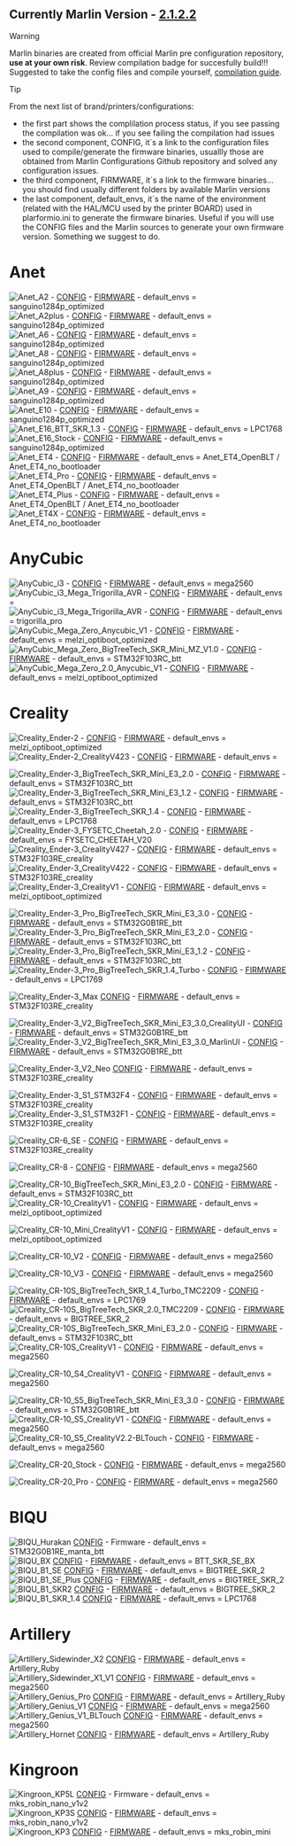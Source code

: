 **Currently Marlin Version - [2.1.2.2](https://github.com/MarlinFirmware/Marlin/releases/tag/2.1.2.2)**
----------------------------------

> [!WARNING]
> Marlin binaries are created from official Marlin pre configuration repository, **use at your own risk**. Review compilation badge for succesfully build!!!  
> Suggested to take the config files and compile yourself, [compilation guide](https://3dwork-qitec-net.translate.goog/guias-impresion-3d/mejoras-upgrades/marlin-guia-compilacion?_x_tr_sl=es&_x_tr_tl=en&_x_tr_hl=es&_x_tr_pto=wapp).  

> [!TIP]
> From the next list of brand/printers/configurations:  
> - the first part shows the complilation process status, if you see passing the compilation was ok... if you see failing the compilation had issues  
> - the second component, CONFIG, it´s a link to the configuration files used to compile/generate the firmware binaries, usuallly those are obtained from Marlin Configurations Github repository and solved any configuration issues.  
> - the third component, FIRMWARE, it´s a link to the firmware binaries... you should find usually different folders by available Marlin versions  
> - the last component, default_envs, it´s the name of the environment (related with the HAL/MCU used by the printer BOARD) used in plarformio.ini to generate the firmware binaries. Useful if you will use the CONFIG files and the Marlin sources to generate your own firmware version. Something we suggest to do.  

# Anet

![Anet_A2](https://github.com/3dwork-io/marlin_auto_builder_3dwork/actions/workflows/Anet_A2.yml/badge.svg) - [CONFIG](https://github.com/3dwork-io/marlin_auto_builder_3dwork/tree/master/Firmware/Configuration/Anet/A2) - [FIRMWARE](https://github.com/3dwork-io/marlin_auto_builder_3dwork/tree/master/Firmware/Builds/Anet/A2plus/) - default_envs = sanguino1284p_optimized  
![Anet_A2plus](https://github.com/3dwork-io/marlin_auto_builder_3dwork/actions/workflows/Anet_A2plus.yml/badge.svg) - [CONFIG](https://github.com/3dwork-io/marlin_auto_builder_3dwork/tree/master/Firmware/Configuration/Anet/A2plus) - [FIRMWARE](https://github.com/3dwork-io/marlin_auto_builder_3dwork/tree/master/Firmware/Builds/Anet/A2plus/) - default_envs = sanguino1284p_optimized  
![Anet_A6](https://github.com/3dwork-io/marlin_auto_builder_3dwork/actions/workflows/Anet_A6.yml/badge.svg) - [CONFIG](https://github.com/3dwork-io/marlin_auto_builder_3dwork/tree/master/Firmware/Configuration/Anet/A6) - [FIRMWARE](https://github.com/3dwork-io/marlin_auto_builder_3dwork/tree/master/Firmware/Builds/Anet/A6/) - default_envs = sanguino1284p_optimized  
![Anet_A8](https://github.com/3dwork-io/marlin_auto_builder_3dwork/actions/workflows/Anet_A8.yml/badge.svg) - [CONFIG](https://github.com/3dwork-io/marlin_auto_builder_3dwork/tree/master/Firmware/Configuration/Anet/A8) - [FIRMWARE](https://github.com/3dwork-io/marlin_auto_builder_3dwork/tree/master/Firmware/Builds/Anet/A8/) - default_envs = sanguino1284p_optimized  
![Anet_A8plus](https://github.com/3dwork-io/marlin_auto_builder_3dwork/actions/workflows/Anet_A8plus.yml/badge.svg) - [CONFIG](https://github.com/3dwork-io/marlin_auto_builder_3dwork/tree/master/Firmware/Configuration/Anet/A8plus) - [FIRMWARE](https://github.com/3dwork-io/marlin_auto_builder_3dwork/tree/master/Firmware/Builds/Anet/A8plus/) - default_envs = sanguino1284p_optimized  
![Anet_A9](https://github.com/3dwork-io/marlin_auto_builder_3dwork/actions/workflows/Anet_A9.yml/badge.svg) - [CONFIG](https://github.com/3dwork-io/marlin_auto_builder_3dwork/tree/master/Firmware/Configuration/Anet/A9) - [FIRMWARE](https://github.com/3dwork-io/marlin_auto_builder_3dwork/tree/master/Firmware/Builds/Anet/A9/2_1_2_2/sanguino1284p_optimized) - default_envs = sanguino1284p_optimized  
![Anet_E10](https://github.com/3dwork-io/marlin_auto_builder_3dwork/actions/workflows/Anet_E10.yml/badge.svg) - [CONFIG](https://github.com/3dwork-io/marlin_auto_builder_3dwork/tree/master/Firmware/Configuration/Anet/E10) - [FIRMWARE](https://github.com/3dwork-io/marlin_auto_builder_3dwork/tree/master/Firmware/Builds/Anet/E10/) - default_envs = sanguino1284p_optimized  
![Anet_E16_BTT_SKR_1.3](https://github.com/3dwork-io/marlin_auto_builder_3dwork/actions/workflows/Anet_E16_BTT_SKR_1.3.yml/badge.svg) - [CONFIG](https://github.com/3dwork-io/marlin_auto_builder_3dwork/tree/master/Firmware/Configuration/Anet/E16/BTT_SKR_1.3) - [FIRMWARE](https://github.com/3dwork-io/marlin_auto_builder_3dwork/tree/master/Firmware/Builds/Anet/E16/BTT_SKR_1.3/) - default_envs = LPC1768  
![Anet_E16_Stock](https://github.com/3dwork-io/marlin_auto_builder_3dwork/actions/workflows/Anet_E16_Stock.yml/badge.svg) - [CONFIG](https://github.com/3dwork-io/marlin_auto_builder_3dwork/tree/master/Firmware/Configuration/Anet/E16/Stock) - [FIRMWARE](https://github.com/3dwork-io/marlin_auto_builder_3dwork/tree/master/Firmware/Builds/Anet/E16/Stock/) - default_envs = sanguino1284p_optimized  
![Anet_ET4](https://github.com/3dwork-io/marlin_auto_builder_3dwork/actions/workflows/Anet_ET4.yml/badge.svg) - [CONFIG](https://github.com/3dwork-io/marlin_auto_builder_3dwork/tree/master/Firmware/Configuration/Anet/ET4) - [FIRMWARE](https://github.com/3dwork-io/marlin_auto_builder_3dwork/tree/master/Firmware/Builds/Anet/ET4) - default_envs = Anet_ET4_OpenBLT / Anet_ET4_no_bootloader  
![Anet_ET4_Pro](https://github.com/3dwork-io/marlin_auto_builder_3dwork/actions/workflows/Anet_ET4_Pro.yml/badge.svg) - [CONFIG](https://github.com/3dwork-io/marlin_auto_builder_3dwork/tree/master/Firmware/Configuration/Anet/ET4-Pro) - [FIRMWARE](https://github.com/3dwork-io/marlin_auto_builder_3dwork/tree/master/Firmware/Builds/Anet/ET4-Pro) - default_envs = Anet_ET4_OpenBLT / Anet_ET4_no_bootloader  
![Anet_ET4_Plus](https://github.com/3dwork-io/marlin_auto_builder_3dwork/actions/workflows/Anet_ET4_Plus.yml/badge.svg) - [CONFIG](https://github.com/3dwork-io/marlin_auto_builder_3dwork/tree/master/Firmware/Configuration/Anet/ET4-Plus) - [FIRMWARE](https://github.com/3dwork-io/marlin_auto_builder_3dwork/tree/master/Firmware/Builds/Anet/ET4-Plus) - default_envs = Anet_ET4_OpenBLT / Anet_ET4_no_bootloader  
![Anet_ET4X](https://github.com/3dwork-io/marlin_auto_builder_3dwork/actions/workflows/Anet_ET4X.yml/badge.svg) - [CONFIG](https://github.com/3dwork-io/marlin_auto_builder_3dwork/tree/master/Firmware/Configuration/Anet/ET4X) - [FIRMWARE](https://github.com/3dwork-io/marlin_auto_builder_3dwork/tree/master/Firmware/Builds/Anet/ET4X/) - default_envs = Anet_ET4_no_bootloader  

# AnyCubic

![AnyCubic_i3](https://github.com/3dwork-io/marlin_auto_builder_3dwork/actions/workflows/AnyCubic_i3.yml/badge.svg) - [CONFIG](https://github.com/3dwork-io/marlin_auto_builder_3dwork/tree/master/Firmware/Configuration/AnyCubic/i3) - [FIRMWARE](https://github.com/3dwork-io/marlin_auto_builder_3dwork/tree/master/Firmware/Builds/AnyCubic/i3/) - default_envs = mega2560  
![AnyCubic_i3_Mega_Trigorilla_AVR](https://github.com/3dwork-io/marlin_auto_builder_3dwork/actions/workflows/AnyCubic_i3_Mega_Trigorilla_AVR.yml/badge.svg) - [CONFIG](https://github.com/3dwork-io/marlin_auto_builder_3dwork/tree/master/Firmware/Configuration/AnyCubic/i3_Mega/Trigorilla_AVR) - [FIRMWARE]() - default_envs =   
![AnyCubic_i3_Mega_Trigorilla_AVR](https://github.com/3dwork-io/marlin_auto_builder_3dwork/actions/workflows/AnyCubic_i3_Mega_Trigorilla_Pro_STM32.yml/badge.svg) - [CONFIG](https://github.com/3dwork-io/marlin_auto_builder_3dwork/tree/master/Firmware/Configuration/AnyCubic/i3_Mega/Trigorilla_Pro_STM32) - [FIRMWARE](https://github.com/3dwork-io/marlin_auto_builder_3dwork/tree/master/Firmware/Builds/AnyCubic/i3_Mega/Trigorilla_Pro_STM32) - default_envs = trigorilla_pro  
![AnyCubic_Mega_Zero_Anycubic_V1](https://github.com/3dwork-io/marlin_auto_builder_3dwork/actions/workflows/AnyCubic_Mega_Zero_Anycubic_V1.yml/badge.svg) - [CONFIG](https://github.com/3dwork-io/marlin_auto_builder_3dwork/tree/master/Firmware/Configuration/AnyCubic/Mega_Zero/Anycubic_V1) - [FIRMWARE](https://github.com/3dwork-io/marlin_auto_builder_3dwork/tree/master/Firmware/Builds/AnyCubic/Mega_Zero/Anycubic_V1/) - default_envs = melzi_optiboot_optimized  
![AnyCubic_Mega_Zero_BigTreeTech_SKR_Mini_MZ_V1.0](https://github.com/3dwork-io/marlin_auto_builder_3dwork/actions/workflows/AnyCubic_Mega_Zero_BigTreeTech_SKR_Mini_MZ_V1.0.yml/badge.svg) - [CONFIG](https://github.com/3dwork-io/marlin_auto_builder_3dwork/tree/master/Firmware/Configuration/AnyCubic/Mega_Zero/BigTreeTech_SKR_Mini_MZ_V1.0) - [FIRMWARE](https://github.com/3dwork-io/marlin_auto_builder_3dwork/tree/master/Firmware/Builds/AnyCubic/Mega_Zero/BigTreeTech_SKR_Mini_MZ_V1.0/) - default_envs = STM32F103RC_btt  
![AnyCubic_Mega_Zero_2.0_Anycubic_V1](https://github.com/3dwork-io/marlin_auto_builder_3dwork/actions/workflows/AnyCubic_Mega_Zero_2.0_Anycubic_V1.yml/badge.svg) - [CONFIG](https://github.com/3dwork-io/marlin_auto_builder_3dwork/tree/master/Firmware/Configuration/AnyCubic/Mega_Zero_2.0/Anycubic_V1) - [FIRMWARE](https://github.com/3dwork-io/marlin_auto_builder_3dwork/tree/master/Firmware/Builds/AnyCubic/Mega_Zero_2.0/Anycubic_V1/) - default_envs = melzi_optiboot_optimized  

# Creality

![Creality_Ender-2](https://github.com/3dwork-io/marlin_auto_builder_3dwork/actions/workflows/Creality_Ender-2.yml/badge.svg) - [CONFIG](https://github.com/3dwork-io/marlin_auto_builder_3dwork/tree/master/Firmware/Configuration/Creality/Ender-2) - [FIRMWARE](https://github.com/3dwork-io/marlin_auto_builder_3dwork/tree/master/Firmware/Builds/Creality/Ender-2/) - default_envs = melzi_optiboot_optimized  
![Creality_Ender-2_CrealityV423](https://github.com/3dwork-io/marlin_auto_builder_3dwork/actions/workflows/Creality_Ender-2_CrealityV423.yml/badge.svg) - [CONFIG](https://github.com/3dwork-io/marlin_auto_builder_3dwork/tree/master/Firmware/Configuration/Creality/Ender-2_Pro/CrealityV423) - [FIRMWARE]() - default_envs =   

![Creality_Ender-3_BigTreeTech_SKR_Mini_E3_2.0](https://github.com/3dwork-io/marlin_auto_builder_3dwork/actions/workflows/Creality_Ender-3_BigTreeTech_SKR_Mini_E3_2.0.yml/badge.svg) - [CONFIG](https://github.com/3dwork-io/marlin_auto_builder_3dwork/tree/master/Firmware/Configuration/Creality/Ender-3/BigTreeTech_SKR_Mini_E3_2.0) - [FIRMWARE](https://github.com/3dwork-io/marlin_auto_builder_3dwork/tree/master/Firmware/Builds/Creality/Ender-3/BigTreeTech_SKR_Mini_E3_2.0) - default_envs = STM32F103RC_btt  
![Creality_Ender-3_BigTreeTech_SKR_Mini_E3_1.2](https://github.com/3dwork-io/marlin_auto_builder_3dwork/actions/workflows/Creality_Ender-3_BigTreeTech_SKR_Mini_E3_1.2.yml/badge.svg) - [CONFIG](https://github.com/3dwork-io/marlin_auto_builder_3dwork/tree/master/Firmware/Configuration/Creality/Ender-3/BigTreeTech_SKR_Mini_E3_1.2) - [FIRMWARE](https://github.com/3dwork-io/marlin_auto_builder_3dwork/tree/master/Firmware/Builds/Creality/Ender-3/BigTreeTech_SKR_Mini_E3_1.2) - default_envs = STM32F103RC_btt  
![Creality_Ender-3_BigTreeTech_SKR_1.4](https://github.com/3dwork-io/marlin_auto_builder_3dwork/actions/workflows/Creality_Ender-3_BigTreeTech_SKR_1.4.yml/badge.svg) - [CONFIG](https://github.com/3dwork-io/marlin_auto_builder_3dwork/tree/master/Firmware/Configuration/Creality/Ender-3/BigTreeTech_SKR_1.4) - [FIRMWARE](https://github.com/3dwork-io/marlin_auto_builder_3dwork/tree/master/Firmware/Builds/Creality/Ender-3/BigTreeTech_SKR_1.4) - default_envs = LPC1768  
![Creality_Ender-3_FYSETC_Cheetah_2.0](https://github.com/3dwork-io/marlin_auto_builder_3dwork/actions/workflows/Creality_Ender-3_FYSETC_Cheetah_2.0.yml/badge.svg) - [CONFIG](https://github.com/3dwork-io/marlin_auto_builder_3dwork/tree/master/Firmware/Configuration/Creality/Ender-3/FYSETC_Cheetah_2.0) - [FIRMWARE](https://github.com/3dwork-io/marlin_auto_builder_3dwork/tree/master/Firmware/Builds/Creality/Ender-3/FYSETC_Cheetah_2.0) - default_envs = FYSETC_CHEETAH_V20  
![Creality_Ender-3_CrealityV427](https://github.com/3dwork-io/marlin_auto_builder_3dwork/actions/workflows/Creality_Ender-3_CrealityV427.yml/badge.svg) - [CONFIG](https://github.com/3dwork-io/marlin_auto_builder_3dwork/tree/master/Firmware/Configuration/Creality/Ender-3/CrealityV427) - [FIRMWARE](https://github.com/3dwork-io/marlin_auto_builder_3dwork/tree/master/Firmware/Builds/Creality/Ender-3/CrealityV427) - default_envs = STM32F103RE_creality  
![Creality_Ender-3_CrealityV422](https://github.com/3dwork-io/marlin_auto_builder_3dwork/actions/workflows/Creality_Ender-3_CrealityV422.yml/badge.svg) - [CONFIG](https://github.com/3dwork-io/marlin_auto_builder_3dwork/tree/master/Firmware/Configuration/Creality/Ender-3/CrealityV422) - [FIRMWARE](https://github.com/3dwork-io/marlin_auto_builder_3dwork/tree/master/Firmware/Builds/Creality/Ender-3/CrealityV422) - default_envs = STM32F103RE_creality  
![Creality_Ender-3_CrealityV1](https://github.com/3dwork-io/marlin_auto_builder_3dwork/actions/workflows/Creality_Ender-3_CrealityV1.yml/badge.svg) - [CONFIG](https://github.com/3dwork-io/marlin_auto_builder_3dwork/tree/master/Firmware/Configuration/Creality/Ender-3/CrealityV1) - [FIRMWARE](https://github.com/3dwork-io/marlin_auto_builder_3dwork/tree/master/Firmware/Builds/Creality/Ender-3/CrealityV1) - default_envs = melzi_optiboot_optimized  

![Creality_Ender-3_Pro_BigTreeTech_SKR_Mini_E3_3.0](https://github.com/3dwork-io/marlin_auto_builder_3dwork/actions/workflows/Creality_Ender-3_Pro_BigTreeTech_SKR_Mini_E3_3.0.yml/badge.svg) - [CONFIG](https://github.com/3dwork-io/marlin_auto_builder_3dwork/tree/master/Firmware/Configuration/Creality/Ender-3_Pro/BigTreeTech_SKR_Mini_E3_3.0) - [FIRMWARE](https://github.com/3dwork-io/marlin_auto_builder_3dwork/tree/master/Firmware/Builds/Creality/Ender-3_Pro/BigTreeTech_SKR_Mini_E3_3.0) - default_envs = STM32G0B1RE_btt  
![Creality_Ender-3_Pro_BigTreeTech_SKR_Mini_E3_2.0](https://github.com/3dwork-io/marlin_auto_builder_3dwork/actions/workflows/Creality_Ender-3_Pro_BigTreeTech_SKR_Mini_E3_2.0.yml/badge.svg) - [CONFIG](https://github.com/3dwork-io/marlin_auto_builder_3dwork/tree/master/Firmware/Configuration/Creality/Ender-3_Pro/BigTreeTech_SKR_Mini_E3_2.0) - [FIRMWARE](https://github.com/3dwork-io/marlin_auto_builder_3dwork/tree/master/Firmware/Builds/Creality/Ender-3_Pro/BigTreeTech_SKR_Mini_E3_2.0) - default_envs = STM32F103RC_btt  
![Creality_Ender-3_Pro_BigTreeTech_SKR_Mini_E3_1.2](https://github.com/3dwork-io/marlin_auto_builder_3dwork/actions/workflows/Creality_Ender-3_Pro_BigTreeTech_SKR_Mini_E3_1.2.yml/badge.svg) - [CONFIG](https://github.com/3dwork-io/marlin_auto_builder_3dwork/tree/master/Firmware/Configuration/Creality/Ender-3_Pro/BigTreeTech_SKR_Mini_E3_1.2) - [FIRMWARE](https://github.com/3dwork-io/marlin_auto_builder_3dwork/tree/master/Firmware/Builds/Creality/Ender-3_Pro/BigTreeTech_SKR_Mini_E3_1.2) - default_envs = STM32F103RC_btt  
![Creality_Ender-3_Pro_BigTreeTech_SKR_1.4_Turbo](https://github.com/3dwork-io/marlin_auto_builder_3dwork/actions/workflows/Creality_Ender-3_Pro_BigTreeTech_SKR_1.4_Turbo.yml/badge.svg) - [CONFIG](https://github.com/3dwork-io/marlin_auto_builder_3dwork/tree/master/Firmware/Configuration/Creality/Ender-3_Pro/BigTreeTech_SKR_1.4_Turbo) - [FIRMWARE](https://github.com/3dwork-io/marlin_auto_builder_3dwork/tree/master/Firmware/Builds/Creality/Ender-3_Pro/BigTreeTech_SKR_1.4_Turbo) - default_envs = LPC1769  

![Creality_Ender-3_Max](https://github.com/3dwork-io/marlin_auto_builder_3dwork/actions/workflows/Creality_Ender-3_Max.yml/badge.svg) [CONFIG](https://github.com/3dwork-io/marlin_auto_builder_3dwork/tree/master/Firmware/Configuration/Creality/Ender-3_Max) - [FIRMWARE](https://github.com/3dwork-io/marlin_auto_builder_3dwork/tree/master/Firmware/Builds/Creality/Ender-3_Max/) - default_envs = STM32F103RE_creality  

![Creality_Ender-3_V2_BigTreeTech_SKR_Mini_E3_3.0_CrealityUI](https://github.com/3dwork-io/marlin_auto_builder_3dwork/actions/workflows/Creality_Ender-3_V2_BigTreeTech_SKR_Mini_E3_3.0_CrealityUI.yml/badge.svg) - [CONFIG](https://github.com/3dwork-io/marlin_auto_builder_3dwork/tree/master/Firmware/Configuration/Creality/Ender-3_V2/BigTreeTech_SKR_Mini_E3_v3/CrealityUI) - [FIRMWARE](https://github.com/3dwork-io/marlin_auto_builder_3dwork/tree/master/Firmware/Builds/Creality/Ender-3_V2/BigTreeTech_SKR_Mini_E3_3.0/CrealityUI) - default_envs = STM32G0B1RE_btt  
![Creality_Ender-3_V2_BigTreeTech_SKR_Mini_E3_3.0_MarlinUI](https://github.com/3dwork-io/marlin_auto_builder_3dwork/actions/workflows/Creality_Ender-3_V2_BigTreeTech_SKR_Mini_E3_3.0_MarlinUI.yml/badge.svg) - [CONFIG](https://github.com/3dwork-io/marlin_auto_builder_3dwork/tree/master/Firmware/Configuration/Creality/Ender-3_V2/BigTreeTech_SKR_Mini_E3_v3/MarlinUI) - [FIRMWARE](https://github.com/3dwork-io/marlin_auto_builder_3dwork/tree/master/Firmware/Builds/Creality/Ender-3_V2/BigTreeTech_SKR_Mini_E3_3.0/MarlinUI) - default_envs = STM32G0B1RE_btt  

![Creality_Ender-3_V2_Neo](https://github.com/3dwork-io/marlin_auto_builder_3dwork/actions/workflows/Creality_Ender-3_V2_Neo.yml/badge.svg) [CONFIG](https://github.com/3dwork-io/marlin_auto_builder_3dwork/tree/master/Firmware/Configuration/Creality/Ender-3_V2_Neo) - [FIRMWARE](https://github.com/3dwork-io/marlin_auto_builder_3dwork/tree/master/Firmware/Builds/Creality/Ender-3_V2_Neo) - default_envs = STM32F103RE_creality  

![Creality_Ender-3_S1_STM32F4](https://github.com/3dwork-io/marlin_auto_builder_3dwork/actions/workflows/Creality_Ender-3_S1_STM32F4.yml/badge.svg) - [CONFIG](https://github.com/3dwork-io/marlin_auto_builder_3dwork/tree/master/Firmware/Configuration/Creality/Ender-3_S1/STM32F1) - [FIRMWARE](https://github.com/3dwork-io/marlin_auto_builder_3dwork/tree/master/Firmware/Builds/Creality/Ender-3_S1/STM32F1) - default_envs = STM32F103RE_creality  
![Creality_Ender-3_S1_STM32F1](https://github.com/3dwork-io/marlin_auto_builder_3dwork/actions/workflows/Creality_Ender-3_S1_STM32F1.yml/badge.svg) - [CONFIG](https://github.com/3dwork-io/marlin_auto_builder_3dwork/tree/master/Firmware/Configuration/Creality/Ender-3_S1/STM32F1) - [FIRMWARE](https://github.com/3dwork-io/marlin_auto_builder_3dwork/tree/master/Firmware/Builds/Creality/Ender-3_S1/STM32F1) - default_envs = STM32F103RE_creality 

![Creality_CR-6_SE](https://github.com/3dwork-io/marlin_auto_builder_3dwork/actions/workflows/Creality_CR-6_SE.yml/badge.svg) - [CONFIG](https://github.com/3dwork-io/marlin_auto_builder_3dwork/tree/master/Firmware/Configuration/Creality/CR-10_Mini/CrealityV1) - [FIRMWARE](https://github.com/3dwork-io/marlin_auto_builder_3dwork/tree/master/Firmware/Builds/Creality/CR-6_SE/) - default_envs = STM32F103RE_creality  

![Creality_CR-8](https://github.com/3dwork-io/marlin_auto_builder_3dwork/actions/workflows/Creality_CR-8.yml/badge.svg) - [CONFIG](https://github.com/3dwork-io/marlin_auto_builder_3dwork/tree/master/Firmware/Configuration/Creality/CR-8) - [FIRMWARE](https://github.com/3dwork-io/marlin_auto_builder_3dwork/tree/master/Firmware/Builds/Creality/CR-8/) - default_envs = mega2560  

![Creality_CR-10_BigTreeTech_SKR_Mini_E3_2.0](https://github.com/3dwork-io/marlin_auto_builder_3dwork/actions/workflows/Creality_CR-10_BigTreeTech_SKR_Mini_E3_2.0.yml/badge.svg) - [CONFIG](https://github.com/3dwork-io/marlin_auto_builder_3dwork/tree/master/Firmware/Configuration/Creality/CR-10/BigTreeTech_SKR_Mini_E3_2.0) - [FIRMWARE](https://github.com/3dwork-io/marlin_auto_builder_3dwork/tree/master/Firmware/Builds/Creality/CR-10/BigTreeTech_SKR_Mini_E3_2.0/) - default_envs = STM32F103RC_btt  
![Creality_CR-10_CrealityV1](https://github.com/3dwork-io/marlin_auto_builder_3dwork/actions/workflows/Creality_CR-10_CrealityV1.yml/badge.svg) - [CONFIG](https://github.com/3dwork-io/marlin_auto_builder_3dwork/tree/master/Firmware/Configuration/Creality/CR-10/CrealityV1) - [FIRMWARE](https://github.com/3dwork-io/marlin_auto_builder_3dwork/tree/master/Firmware/Builds/Creality/CR-10/CrealityV1/) - default_envs = melzi_optiboot_optimized  
 
![Creality_CR-10_Mini_CrealityV1](https://github.com/3dwork-io/marlin_auto_builder_3dwork/actions/workflows/Creality_CR-10_Mini_CrealityV1.yml/badge.svg) - [CONFIG](https://github.com/3dwork-io/marlin_auto_builder_3dwork/tree/master/Firmware/Configuration/Creality/CR-6_SE) - [FIRMWARE](https://github.com/3dwork-io/marlin_auto_builder_3dwork/tree/master/Firmware/Builds/Creality/CR-10_Mini/CrealityV1/) - default_envs = melzi_optiboot_optimized  

![Creality_CR-10_V2](https://github.com/3dwork-io/marlin_auto_builder_3dwork/actions/workflows/Creality_CR-10_V2.yml/badge.svg) - [CONFIG](https://github.com/3dwork-io/marlin_auto_builder_3dwork/tree/master/Firmware/Configuration/Creality/CR-10_V2) - [FIRMWARE](https://github.com/3dwork-io/marlin_auto_builder_3dwork/tree/master/Firmware/Builds/Creality/CR-10_V2/) - default_envs = mega2560  

![Creality_CR-10_V3](https://github.com/3dwork-io/marlin_auto_builder_3dwork/actions/workflows/Creality_CR-10_V3.yml/badge.svg) - [CONFIG](https://github.com/3dwork-io/marlin_auto_builder_3dwork/tree/master/Firmware/Configuration/Creality/CR-10_V3) - [FIRMWARE](https://github.com/3dwork-io/marlin_auto_builder_3dwork/tree/master/Firmware/Builds/Creality/CR-10_V3/) - default_envs = mega2560  

![Creality_CR-10S_BigTreeTech_SKR_1.4_Turbo_TMC2209](https://github.com/3dwork-io/marlin_auto_builder_3dwork/actions/workflows/Creality_CR-10S_BigTreeTech_SKR_1.4_Turbo_TMC2209.yml/badge.svg) - [CONFIG](https://github.com/3dwork-io/marlin_auto_builder_3dwork/tree/master/Firmware/Configuration/Creality/CR-10S/BigTreeTech_SKR_1.4_Turbo_TMC2209) - [FIRMWARE](https://github.com/3dwork-io/marlin_auto_builder_3dwork/tree/master/Firmware/Builds/Creality/CR-10S/BigTreeTech_SKR_1.4_Turbo_TMC2209/) - default_envs = LPC1769  
![Creality_CR-10S_BigTreeTech_SKR_2.0_TMC2209](https://github.com/3dwork-io/marlin_auto_builder_3dwork/actions/workflows/Creality_CR-10S_BigTreeTech_SKR_2.0_TMC2209.yml/badge.svg) - [CONFIG](https://github.com/3dwork-io/marlin_auto_builder_3dwork/tree/master/Firmware/Configuration/Creality/CR-10S/BigTreeTech_SKR_2.0_TMC2209) - [FIRMWARE](https://github.com/3dwork-io/marlin_auto_builder_3dwork/tree/master/Firmware/Builds/Creality/CR-10S/BigTreeTech_SKR_2.0_TMC2209) - default_envs = BIGTREE_SKR_2  
![Creality_CR-10S_BigTreeTech_SKR_Mini_E3_2.0](https://github.com/3dwork-io/marlin_auto_builder_3dwork/actions/workflows/Creality_CR-10S_BigTreeTech_SKR_Mini_E3_2.0.yml/badge.svg) - [CONFIG](https://github.com/3dwork-io/marlin_auto_builder_3dwork/tree/master/Firmware/Configuration/Creality/CR-10S/BigTreeTech_SKR_Mini_E3_2.0) - [FIRMWARE](https://github.com/3dwork-io/marlin_auto_builder_3dwork/tree/master/Firmware/Builds/Creality/CR-10S/BigTreeTech_SKR_Mini_E3_2.0/) - default_envs = STM32F103RC_btt  
![Creality_CR-10S_CrealityV1](https://github.com/3dwork-io/marlin_auto_builder_3dwork/actions/workflows/Creality_CR-10S_CrealityV1.yml/badge.svg) - [CONFIG](https://github.com/3dwork-io/marlin_auto_builder_3dwork/tree/master/Firmware/Configuration/Creality/CR-10S/CrealityV1) - [FIRMWARE](https://github.com/3dwork-io/marlin_auto_builder_3dwork/tree/master/Firmware/Builds/Creality/CR-10S/) - default_envs = mega2560  

![Creality_CR-10_S4_CrealityV1](https://github.com/3dwork-io/marlin_auto_builder_3dwork/actions/workflows/Creality_CR-10_S4_CrealityV1.yml/badge.svg) - [CONFIG](https://github.com/3dwork-io/marlin_auto_builder_3dwork/tree/master/Firmware/Configuration/Creality/CR-10_S4/CrealityV1) - [FIRMWARE](https://github.com/3dwork-io/marlin_auto_builder_3dwork/tree/master/Firmware/Builds/Creality/CR-10_S4/CrealityV1/) - default_envs = mega2560  

![Creality_CR-10_S5_BigTreeTech_SKR_Mini_E3_3.0](https://github.com/3dwork-io/marlin_auto_builder_3dwork/actions/workflows/Creality_CR-10_S5_BigTreeTech_SKR_Mini_E3_3.0.yml/badge.svg) - [CONFIG](https://github.com/3dwork-io/marlin_auto_builder_3dwork/tree/master/Firmware/Configuration/Creality/CR-10_S5/BigTreeTech_SKR_Mini_E3_3.0) - [FIRMWARE](https://github.com/3dwork-io/marlin_auto_builder_3dwork/tree/master/Firmware/Builds/Creality/CR-10_S5/BigTreeTech_SKR_Mini_E3_3.0/) - default_envs = STM32G0B1RE_btt  
![Creality_CR-10_S5_CrealityV1](https://github.com/3dwork-io/marlin_auto_builder_3dwork/actions/workflows/Creality_CR-10_S5_CrealityV1.yml/badge.svg) - [CONFIG](https://github.com/3dwork-io/marlin_auto_builder_3dwork/tree/master/Firmware/Configuration/Creality/CR-10_S5/CrealityV1) - [FIRMWARE](https://github.com/3dwork-io/marlin_auto_builder_3dwork/tree/master/Firmware/Builds/Creality/CR-10_S5/CrealityV1/) - default_envs = mega2560  
![Creality_CR-10_S5_CrealityV2.2-BLTouch](https://github.com/3dwork-io/marlin_auto_builder_3dwork/actions/workflows/Creality_CR-10_S5_CrealityV2.2-BLTouch.yml/badge.svg) - [CONFIG](https://github.com/3dwork-io/marlin_auto_builder_3dwork/tree/master/Firmware/Configuration/Creality/CR-10_S5/CrealityV2.2-BLTouch) - [FIRMWARE](https://github.com/3dwork-io/marlin_auto_builder_3dwork/tree/master/Firmware/Builds/Creality/CR-10_S5/CrealityV2.2-BLTouch/) - default_envs = mega2560  

![Creality_CR-20_Stock](https://github.com/3dwork-io/marlin_auto_builder_3dwork/actions/workflows/Creality_CR-20_Stock.yml/badge.svg) - [CONFIG](https://github.com/3dwork-io/marlin_auto_builder_3dwork/tree/master/Firmware/Configuration/Creality/CR-20/Stock) - [FIRMWARE](https://github.com/3dwork-io/marlin_auto_builder_3dwork/tree/master/Firmware/Builds/Creality/CR-20/Stock/) - default_envs = mega2560  

![Creality_CR-20_Pro](https://github.com/3dwork-io/marlin_auto_builder_3dwork/actions/workflows/Creality_CR-20_Pro.yml/badge.svg) - [CONFIG](https://github.com/3dwork-io/marlin_auto_builder_3dwork/tree/master/Firmware/Configuration/Creality/CR-20_Pro) - [FIRMWARE](https://github.com/3dwork-io/marlin_auto_builder_3dwork/tree/master/Firmware/Builds/Creality/CR-20_Pro/) - default_envs = mega2560  

# BIQU

![BIQU_Hurakan](https://github.com/3dwork-io/marlin_auto_builder_3dwork/actions/workflows/BIQU_Hurakan.yml/badge.svg) [CONFIG](https://github.com/3dwork-io/marlin_auto_builder_3dwork/tree/master/Firmware/Configuration/BIQU/Hurakan) - Firmware - default_envs = STM32G0B1RE_manta_btt  
![BIQU_BX](https://github.com/3dwork-io/marlin_auto_builder_3dwork/actions/workflows/BIQU_BX.yml/badge.svg) [CONFIG](https://github.com/3dwork-io/marlin_auto_builder_3dwork/tree/master/Firmware/Configuration/BIQU/BX) - [FIRMWARE](https://github.com/3dwork-io/marlin_auto_builder_3dwork/tree/master/Firmware/Builds/BIQU/BX) - default_envs = BTT_SKR_SE_BX  
![BIQU_B1_SE](https://github.com/3dwork-io/marlin_auto_builder_3dwork/actions/workflows/BIQU_B1_SE.yml/badge.svg) [CONFIG](https://github.com/3dwork-io/marlin_auto_builder_3dwork/tree/master/Firmware/Configuration/BIQU/B1_SE) - [FIRMWARE](https://github.com/3dwork-io/marlin_auto_builder_3dwork/tree/master/Firmware/Builds/BIQU/B1_SE) - default_envs = BIGTREE_SKR_2  
![BIQU_B1_SE_Plus](https://github.com/3dwork-io/marlin_auto_builder_3dwork/actions/workflows/BIQU_B1_SE_Plus.yml/badge.svg) [CONFIG](https://github.com/3dwork-io/marlin_auto_builder_3dwork/tree/master/Firmware/Configuration/BIQU/B1_SE_Plus) - [FIRMWARE](https://github.com/3dwork-io/marlin_auto_builder_3dwork/tree/master/Firmware/Builds/BIQU/B1_SE_Plus) - default_envs = BIGTREE_SKR_2  
![BIQU_B1_SKR2](https://github.com/3dwork-io/marlin_auto_builder_3dwork/actions/workflows/BIQU_B1_SKR2.yml/badge.svg) [CONFIG](https://github.com/3dwork-io/marlin_auto_builder_3dwork/tree/master/Firmware/Configuration/BIQU/B1/SKR2) - [FIRMWARE](https://github.com/3dwork-io/marlin_auto_builder_3dwork/tree/master/Firmware/Builds/BIQU/B1/SKR2) - default_envs = BIGTREE_SKR_2  
![BIQU_B1_SKR_1.4](https://github.com/3dwork-io/marlin_auto_builder_3dwork/actions/workflows/BIQU_B1_SKR_1.4.yml/badge.svg) [CONFIG](https://github.com/3dwork-io/marlin_auto_builder_3dwork/tree/master/Firmware/Configuration/BIQU/B1/SKR_1.4) - [FIRMWARE](https://github.com/3dwork-io/marlin_auto_builder_3dwork/tree/master/Firmware/Builds/BIQU/B1/SKR_1.4) - default_envs = LPC1768  

# Artillery

![Artillery_Sidewinder_X2](https://github.com/3dwork-io/marlin_auto_builder_3dwork/actions/workflows/Artillery_Sidewinder_X2.yml/badge.svg) [CONFIG](https://github.com/3dwork-io/marlin_auto_builder_3dwork/tree/master/Firmware/Configuration/Artillery/Sidewinder_X2) - [FIRMWARE](https://github.com/3dwork-io/marlin_auto_builder_3dwork/tree/master/Firmware/Builds/Artillery/Sidewinder_X2) - default_envs = Artillery_Ruby  
![Artillery_Sidewinder_X1_V1](https://github.com/3dwork-io/marlin_auto_builder_3dwork/actions/workflows/Artillery_Sidewinder_X1_V1.yml/badge.svg) [CONFIG](https://github.com/3dwork-io/marlin_auto_builder_3dwork/tree/master/Firmware/Configuration/Artillery/Sidewinder_X1/V1) - [FIRMWARE](https://github.com/3dwork-io/marlin_auto_builder_3dwork/tree/master/Firmware/Builds/Artillery/Sidewinder_X1/V1) - default_envs = mega2560  
![Artillery_Genius_Pro](https://github.com/3dwork-io/marlin_auto_builder_3dwork/actions/workflows/Artillery_Genius_Pro.yml/badge.svg) [CONFIG](https://github.com/3dwork-io/marlin_auto_builder_3dwork/tree/master/Firmware/Configuration/Artillery/Genius_Pro) - [FIRMWARE](https://github.com/3dwork-io/marlin_auto_builder_3dwork/tree/master/Firmware/Builds/Artillery/Genius_Pro) - default_envs = Artillery_Ruby  
![Artillery_Genius_V1](https://github.com/3dwork-io/marlin_auto_builder_3dwork/actions/workflows/Artillery_Genius_V1.yml/badge.svg) [CONFIG](https://github.com/3dwork-io/marlin_auto_builder_3dwork/tree/master/Firmware/Configuration/Artillery/Genius/V1) - [FIRMWARE](https://github.com/3dwork-io/marlin_auto_builder_3dwork/tree/master/Firmware/Builds/Artillery/Genius/V1) - default_envs = mega2560
![Artillery_Genius_V1_BLTouch](https://github.com/3dwork-io/marlin_auto_builder_3dwork/actions/workflows/Artillery_Genius_V1_BLTouch.yml/badge.svg) [CONFIG](https://github.com/3dwork-io/marlin_auto_builder_3dwork/tree/master/Firmware/Configuration/Artillery/Genius/BLTouch) - [FIRMWARE](https://github.com/3dwork-io/marlin_auto_builder_3dwork/tree/master/Firmware/Builds/Artillery/Genius/BLTouch) - default_envs = mega2560  
![Artillery_Hornet](https://github.com/3dwork-io/marlin_auto_builder_3dwork/actions/workflows/Artillery_Hornet.yml/badge.svg) [CONFIG](https://github.com/3dwork-io/marlin_auto_builder_3dwork/tree/master/Firmware/Configuration/Artillery/Hornet) - [FIRMWARE](https://github.com/3dwork-io/marlin_auto_builder_3dwork/tree/master/Firmware/Builds/Artillery/Hornet) - default_envs = Artillery_Ruby  

# Kingroon

![Kingroon_KP5L](https://github.com/3dwork-io/marlin_auto_builder_3dwork/actions/workflows/Kingroon_KP5L.yml/badge.svg) [CONFIG](https://github.com/3dwork-io/marlin_auto_builder_3dwork/tree/master/Firmware/Configuration/Kingroon/KP5L) - Firmware - default_envs = mks_robin_nano_v1v2  
![Kingroon_KP3S](https://github.com/3dwork-io/marlin_auto_builder_3dwork/actions/workflows/Kingroon_KP3S.yml/badge.svg) [CONFIG](https://github.com/3dwork-io/marlin_auto_builder_3dwork/tree/master/Firmware/Configuration/Kingroon/KP3S) - [FIRMWARE](https://github.com/3dwork-io/marlin_auto_builder_3dwork/tree/master/Firmware/Builds/Kingroon/KP3S) - default_envs = mks_robin_nano_v1v2  
![Kingroon_KP3](https://github.com/3dwork-io/marlin_auto_builder_3dwork/actions/workflows/Kingroon_KP3.yml/badge.svg) [CONFIG](https://github.com/3dwork-io/marlin_auto_builder_3dwork/tree/master/Firmware/Configuration/Kingroon/KP3) - [FIRMWARE](https://github.com/3dwork-io/marlin_auto_builder_3dwork/tree/master/Firmware/Builds/Kingroon/KP3) - default_envs = mks_robin_mini  

